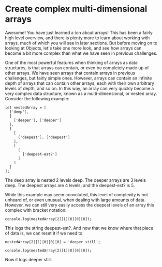 # Create complex multi-dimensional arrays

Awesome! You have just learned a ton about arrays! This has been a fairly high level overview, and there is plenty more to learn about working with arrays, much of which you will see in later sections. But before moving on to looking at Objects, let's take one more look, and see how arrays can become a bit more complex than what we have seen in previous challenges.

One of the most powerful features when thinking of arrays as data structures, is that arrays can contain, or even be completely made up of other arrays. We have seen arrays that contain arrays in previous challenges, but fairly simple ones. However, arrays can contain an infinite depth of arrays that can contain other arrays, each with their own arbitrary levels of depth, and so on. In this way, an array can very quickly become a very complex data structure, known as a multi-dimensional, or nested array. Consider the following example:

```
let nestedArray = [
  ['deep'],
  [
    ['deeper'], ['deeper']
  ],
  [
    [
      ['deepest'], ['deepest']
    ],
    [
      [
        ['deepest-est?']
      ]
    ]
  ]
];
```

The deep array is nested 2 levels deep. The deeper arrays are 3 levels deep. The deepest arrays are 4 levels, and the deepest-est? is 5.

While this example may seem convoluted, this level of complexity is not unheard of, or even unusual, when dealing with large amounts of data. However, we can still very easily access the deepest levels of an array this complex with bracket notation:

```
console.log(nestedArray[2][1][0][0][0]);
```

This logs the string deepest-est?. And now that we know where that piece of data is, we can reset it if we need to:

```
nestedArray[2][1][0][0][0] = 'deeper still';

console.log(nestedArray[2][1][0][0][0]);
```

Now it logs deeper still.
